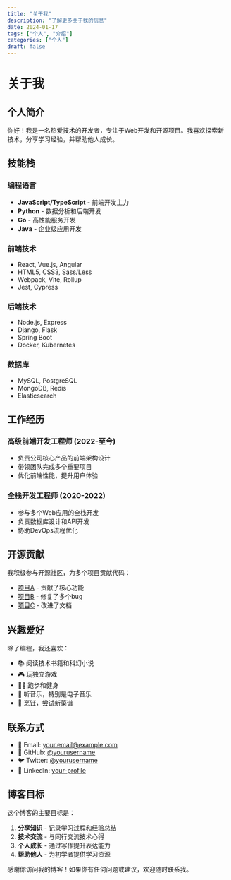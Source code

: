 ```yaml
---
title: "关于我"
description: "了解更多关于我的信息"
date: 2024-01-17
tags: ["个人", "介绍"]
categories: ["个人"]
draft: false
---
```


# 关于我

## 个人简介

你好！我是一名热爱技术的开发者，专注于Web开发和开源项目。我喜欢探索新技术，分享学习经验，并帮助他人成长。

## 技能栈

### 编程语言
- **JavaScript/TypeScript** - 前端开发主力
- **Python** - 数据分析和后端开发
- **Go** - 高性能服务开发
- **Java** - 企业级应用开发

### 前端技术
- React, Vue.js, Angular
- HTML5, CSS3, Sass/Less
- Webpack, Vite, Rollup
- Jest, Cypress

### 后端技术
- Node.js, Express
- Django, Flask
- Spring Boot
- Docker, Kubernetes

### 数据库
- MySQL, PostgreSQL
- MongoDB, Redis
- Elasticsearch

## 工作经历

### 高级前端开发工程师 (2022-至今)
- 负责公司核心产品的前端架构设计
- 带领团队完成多个重要项目
- 优化前端性能，提升用户体验

### 全栈开发工程师 (2020-2022)
- 参与多个Web应用的全栈开发
- 负责数据库设计和API开发
- 协助DevOps流程优化

## 开源贡献

我积极参与开源社区，为多个项目贡献代码：

- [项目A](https://github.com/example/project-a) - 贡献了核心功能
- [项目B](https://github.com/example/project-b) - 修复了多个bug
- [项目C](https://github.com/example/project-c) - 改进了文档

## 兴趣爱好

除了编程，我还喜欢：

- 📚 阅读技术书籍和科幻小说
- 🎮 玩独立游戏
- 🏃‍♂️ 跑步和健身
- 🎵 听音乐，特别是电子音乐
- 🍳 烹饪，尝试新菜谱

## 联系方式

- 📧 Email: [your.email@example.com](mailto:your.email@example.com)
- 🐙 GitHub: [@yourusername](https://github.com/yourusername)
- 🐦 Twitter: [@yourusername](https://twitter.com/yourusername)
- 💼 LinkedIn: [your-profile](https://linkedin.com/in/your-profile)

## 博客目标

这个博客的主要目标是：

1. **分享知识** - 记录学习过程和经验总结
2. **技术交流** - 与同行交流技术心得
3. **个人成长** - 通过写作提升表达能力
4. **帮助他人** - 为初学者提供学习资源

感谢你访问我的博客！如果你有任何问题或建议，欢迎随时联系我。
